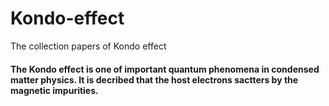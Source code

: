 # Kondo-effect
The collection papers of Kondo effect
#### The Kondo effect is one of important quantum phenomena in condensed matter physics. It is decribed that the host electrons sactters by the  magnetic impurities. 
